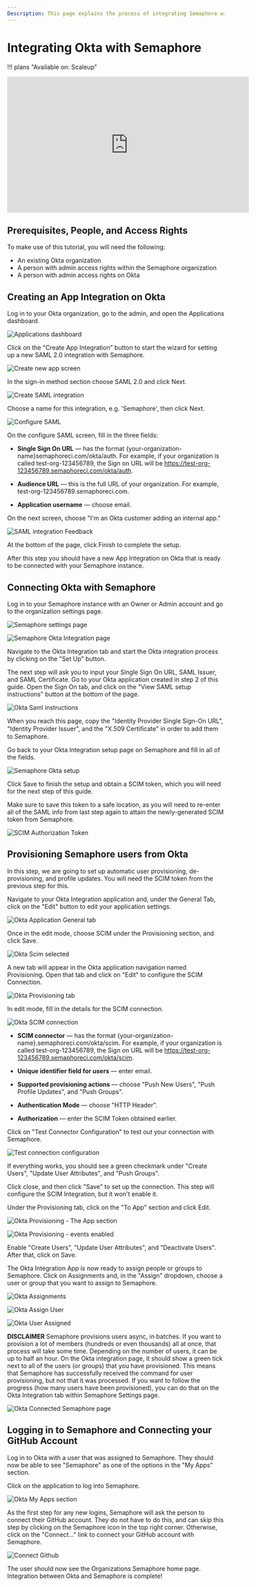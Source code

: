 ```yaml
---
Description: This page explains the process of integrating Semaphore with Okta 
---
```


# Integrating Okta with Semaphore

!!! plans "Available on: <span class="plans-box">Scaleup</span>"

<div class="docs-video-wrapper">
    <iframe width="560" height="315" src="https://www.youtube.com/embed/2_am8-e0UTc?si=Qy_LevOtDorHpLNB" title="Getting Started with Semaphore - How to Integrate Okta" frameborder="0" allow="accelerometer; autoplay; clipboard-write; encrypted-media; gyroscope; picture-in-picture; web-share" allowfullscreen></iframe>
</div>


## Prerequisites, People, and Access Rights

To make use of this tutorial, you will need the following:

- An existing Okta organization
- A person with admin access rights within the Semaphore organization
- A person with admin access rights on Okta

## Creating an App Integration on Okta

Log in to your Okta organization, go to the admin, and open the Applications dashboard.

![Applications dashboard](resources/image1.png)

Click on the "Create App Integration" button to start the wizard for setting up a new SAML
2.0 integration with Semaphore.

![Create new app screen](resources/image2.png)

In the sign-in method section choose SAML 2.0 and click Next.

![Create SAML integration](resources/image3.png)

Choose a name for this integration, e.g. 'Semaphore', then click Next.

![Configure SAML](resources/image4.png) 

On the configure SAML screen, fill in the three fields:

- **Single Sign On URL** — has the format {your-organization-name}semaphoreci.com/okta/auth. 
For  example, if your organization is called test-org-123456789, the Sign on URL will be https://test-org-123456789.semaphoreci.com/okta/auth.

- **Audience URL** — this is the full URL of your organization. For example, test-org-123456789.semaphoreci.com.

- **Application username** — choose email.

On the next screen, choose "I'm an Okta customer adding an internal app."

![SAML integration Feedback](resources/image5.png)

At the bottom of the page, click Finish to complete the setup.

After this step you should have a new App Integration on Okta that is ready to be connected with your Semaphore instance.

## Connecting Okta with Semaphore

Log in to your Semaphore instance with an Owner or Admin account and go to the organization settings page.

![Semaphore settings page](resources/image6.png) 

![Semaphore Okta Integration page](resources/image23.png) 

Navigate to the Okta Integration tab and start the Okta integration process by clicking on the "Set Up" button.

The next step will ask you to input your Single Sign On URL, SAML Issuer, and SAML Certificate.
Go to your Okta application created in step 2 of this guide. Open the Sign On tab,
and click on the "View SAML setup instructions" button at the bottom of the page.

![Okta Saml instructions](resources/image7.png)

When you reach this page, copy the "Identity Provider Single Sign-On URL",
"Identity Provider Issuer", and the "X.509 Certiﬁcate" in order to add them to Semaphore.

Go back to your Okta Integration setup page on Semaphore and fill in all of the fields.

![Semaphore Okta setup](resources/image8.png) 

Click Save to finish the setup and obtain a SCIM token, which you will need for the next step of this guide.

Make sure to save this token to a safe location, as you will need to re-enter all of the SAML info from last step again
to attain the newly-generated SCIM token from Semaphore.

![SCIM Authorization Token](resources/image9.png) 

## Provisioning Semaphore users from Okta

In this step, we are going to set up automatic user provisioning, de-provisioning, 
and profile updates. You will need the SCIM token from the previous step for this.

Navigate to your Okta Integration application and, under the General Tab, click on the 
"Edit" button to edit your application settings.

![Okta Application General tab](resources/image10.png)

Once in the edit mode, choose SCIM under the Provisioning section, and click Save.

![Okta Scim selected](resources/image11.png)

A new tab will appear in the Okta application navigation named Provisioning. Open 
that tab and click on "Edit" to configure the SCIM Connection.

![Okta Provisioning tab](resources/image12.png)

In edit mode, fill in the details for the SCIM connection.

![Okta SCIM connection](resources/image13.png)

- **SCIM connector** — has the format {your-organization-name}.semaphoreci.com/okta/scim.
For example, if your organization is called test-org-123456789, the Sign on URL will be 
https://test-org-123456789.semaphoreci.com/okta/scim.

- **Unique identifier field for users** — enter email.

- **Supported provisioning actions** — choose "Push New Users", "Push Profile Updates", and "Push Groups".

- **Authentication Mode** — choose "HTTP Header".

- **Authorization** — enter the SCIM Token obtained earlier.

Click on "Test Connector Configuration" to test out your connection with Semaphore.

![Test connection configuration](resources/image14.png)

If everything works, you should see a green checkmark under "Create Users", "Update User Attributes", and "Push Groups".

Click close, and then click "Save" to set up the connection.
This step will configure the SCIM Integration, but it won't enable it.

Under the Provisioning tab, click on the "To App" section and click Edit.

![Okta Provisioning - The App section](resources/image15.png)

![Okta Provisioning - events enabled](resources/image16.png)


Enable "Create Users", "Update User Attributes", and "Deactivate Users". After that, click on Save.

The Okta Integration App is now ready to assign people or groups to Semaphore. 
Click on Assignments and, in the "Assign" dropdown, choose a user or group that you want to assign to Semaphore.

![Okta Assignments](resources/image17.png)

![Okta Assign User](resources/image18.png)

![Okta User Assigned](resources/image19.png)

**DISCLAIMER** Semaphore provisions users async, in batches. If you want to provision a lot of members 
(hundreds or even thousands) all at once, that process will take some time. Depending on the number of users,
it can be up to half an hour. On the Okta integration page, it should show a green tick next to all of
the users (or groups) that you have provisioned. This means that Semaphore has successfully received the command for
user provisioning, but not that it was processed. If you want to follow the progress (how many users
have been provisioned), you can do that on the Okta Integration tab within Semaphore Settings page.

![Okta Connected Semaphore page](resources/image20.png) 

## Logging in to Semaphore and Connecting your GitHub Account

Log in to Okta with a user that was assigned to Semaphore. They should now be able to see 
"Semaphore" as one of the options in the "My Apps" section.

Click on the application to log into Semaphore.

![Okta My Apps section](resources/image21.png)

As the first step for any new logins, Semaphore will ask the person to connect their GitHub account.
They do not have to do this, and can skip this step by clicking on the Semaphore icon in the top right corner.
Otherwise, click on the "Connect…" link to connect your GitHub account with Semaphore.

![Connect Github](resources/image22.png)

The user should now see the Organizations Semaphore home page. Integration between Okta and Semaphore is complete!

